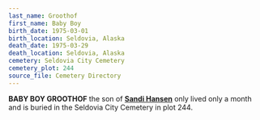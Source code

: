 ```yaml
---
last_name: Groothof
first_name: Baby Boy
birth_date: 1975-03-01
birth_location: Seldovia, Alaska
death_date: 1975-03-29
death_location: Seldovia, Alaska
cemetery: Seldovia City Cemetery
cemetery_plot: 244
source_file: Cemetery Directory
---
```

**BABY BOY GROOTHOF** the son of [**Sandi Hansen**](./Hansen_Roy_Louis.md) only lived only a month and is buried in the Seldovia City Cemetery in plot 244.  